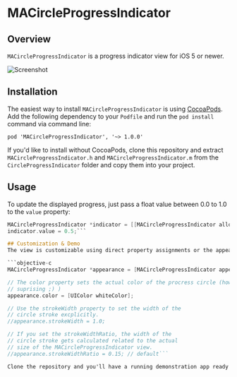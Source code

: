 # MACircleProgressIndicator
## Overview
`MACircleProgressIndicator` is a progress indicator view for iOS 5 or newer.

![Screenshot](https://raw.github.com/swissmanu/MACircleProgressIndicator/master/screenshot.png)

## Installation
The easiest way to install `MACircleProgressIndicator` is using [CocoaPods](http://cocoapods.org/). Add the following dependency to your `Podfile` and run the `pod install` command via command line:

	pod 'MACircleProgressIndicator', '~> 1.0.0'

If you'd like to install without CocoaPods, clone this repository and extract `MACircleProgressIndicator.h` and `MACircleProgressIndicator.m` from the `CircleProgressIndicator` folder and copy them into your project.

## Usage
To update the displayed progress, just pass a float value between 0.0 to 1.0 to the `value` property:

```objective-c
MACircleProgressIndicator *indicator = [[MACircleProgressIndicator alloc] initWithFrame:CGRectMake(0, 0, 42, 42)];
indicator.value = 0.5;```

## Customization & Demo
The view is customizable using direct property assignments or the appearance object:

```objective-c
MACircleProgressIndicator *appearance = [MACircleProgressIndicator appearance];

// The color property sets the actual color of the procress circle (how
// suprising ;) )
appearance.color = [UIColor whiteColor];

// Use the strokeWidth property to set the width of the
// circle stroke excplicitly.
//appearance.strokeWidth = 1.0;

// If you set the strokeWidthRatio, the width of the
// circle stroke gets calculated related to the actual
// size of the MACircleProgressIndicator view.
//appearance.strokeWidthRatio = 0.15; // default```

Clone the repository and you'll have a running demonstration app ready on your machine: Open `CircleProgressIndicator.xcodeproj` with Xcode and run the App in the iPhone or iPad simulator.